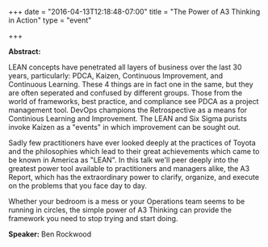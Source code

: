 +++
date = "2016-04-13T12:18:48-07:00"
title = "The Power of A3 Thinking in Action"
type = "event"

+++

**Abstract:**

LEAN concepts have penetrated all layers of business over the last 30 years, particularly: PDCA, Kaizen, Continuous Improvement, and Continuous Learning. These 4 things are in fact one in the same, but they are often seperated and confused by different groups. Those from the world of frameworks, best practice, and compliance see PDCA as a project management tool. DevOps champions the Retrospective as a means for Continious Learning and Improvement. The LEAN and Six Sigma purists invoke Kaizen as a "events" in which improvement can be sought out.

Sadly few practitioners have ever looked deeply at the practices of Toyota and the philosophies which lead to their great achievements which came to be known in America as "LEAN". In this talk we'll peer deeply into the greatest power tool available to practitioners and managers alike, the A3 Report, which has the extraordinary power to clarify, organize, and execute on the problems that you face day to day.

Whether your bedroom is a mess or your Operations team seems to be running in circles, the simple power of A3 Thinking can provide the framework you need to stop trying and start doing.

**Speaker:** Ben Rockwood